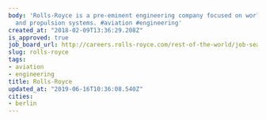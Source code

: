 ```yaml
---
body: 'Rolls-Royce is a pre-eminent engineering company focused on world-class power
  and propulsion systems. #aviation #engineering'
created_at: "2018-02-09T13:36:29.208Z"
is_approved: true
job_board_url: http://careers.rolls-royce.com/rest-of-the-world/job-search-results?shouldredirect=0&country=germany#/
slug: rolls-royce
tags:
- aviation
- engineering
title: Rolls-Royce
updated_at: "2019-06-16T10:36:08.540Z"
cities:
- berlin
---
```

